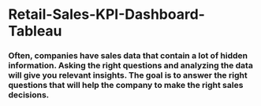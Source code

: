# Retail-Sales-KPI-Dashboard-Tableau
### Often, companies have sales data that contain a lot of hidden information. Asking the right questions and analyzing the data will give you relevant insights. The goal is to answer the right questions that will help the company to make the right sales decisions.
